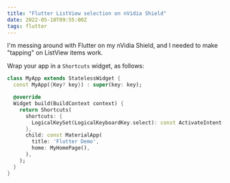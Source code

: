 ```yaml
---
title: "Flutter ListView selection on nVidia Shield"
date: 2022-05-10T09:55:00Z
tags: flutter
---
```


I'm messing around with Flutter on my nVidia Shield, and I needed to make "tapping" on ListView items work.

Wrap your app in a `Shortcuts` widget, as follows:

```dart
class MyApp extends StatelessWidget {
  const MyApp({Key? key}) : super(key: key);

  @override
  Widget build(BuildContext context) {
    return Shortcuts(
      shortcuts: {
        LogicalKeySet(LogicalKeyboardKey.select): const ActivateIntent()
      },
      child: const MaterialApp(
        title: 'Flutter Demo',
        home: MyHomePage(),
      ),
    );
  }
}
```
